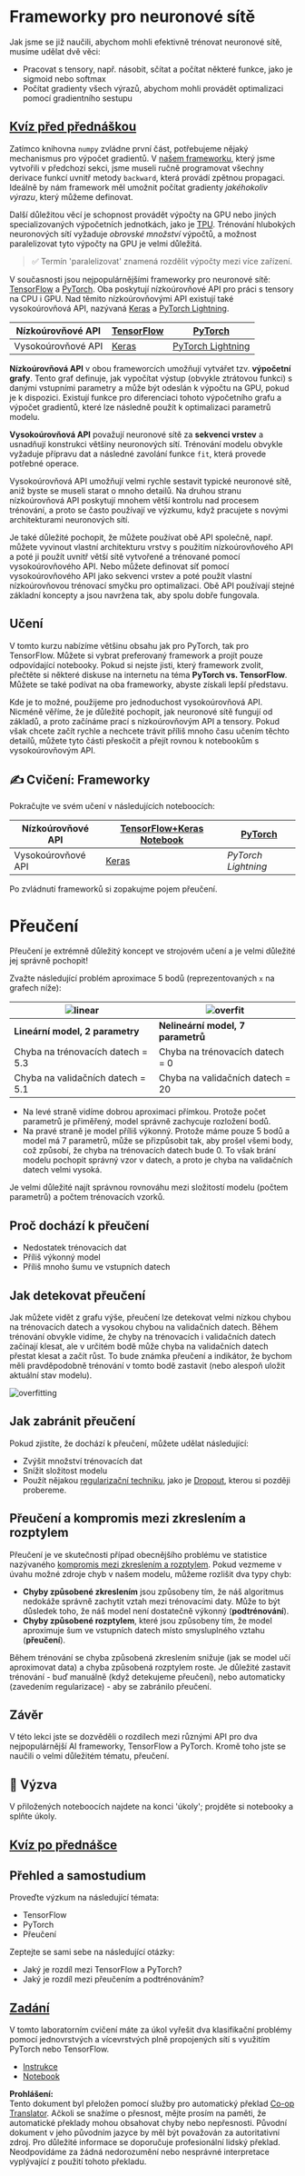 <!--
CO_OP_TRANSLATOR_METADATA:
{
  "original_hash": "2b544f20b796402507fb05a0df893323",
  "translation_date": "2025-08-25T23:50:18+00:00",
  "source_file": "lessons/3-NeuralNetworks/05-Frameworks/README.md",
  "language_code": "cs"
}
-->
# Frameworky pro neuronové sítě

Jak jsme se již naučili, abychom mohli efektivně trénovat neuronové sítě, musíme udělat dvě věci:

* Pracovat s tensory, např. násobit, sčítat a počítat některé funkce, jako je sigmoid nebo softmax
* Počítat gradienty všech výrazů, abychom mohli provádět optimalizaci pomocí gradientního sestupu

## [Kvíz před přednáškou](https://ff-quizzes.netlify.app/en/ai/quiz/9)

Zatímco knihovna `numpy` zvládne první část, potřebujeme nějaký mechanismus pro výpočet gradientů. V [našem frameworku](../../../../../lessons/3-NeuralNetworks/04-OwnFramework/OwnFramework.ipynb), který jsme vytvořili v předchozí sekci, jsme museli ručně programovat všechny derivace funkcí uvnitř metody `backward`, která provádí zpětnou propagaci. Ideálně by nám framework měl umožnit počítat gradienty *jakéhokoliv výrazu*, který můžeme definovat.

Další důležitou věcí je schopnost provádět výpočty na GPU nebo jiných specializovaných výpočetních jednotkách, jako je [TPU](https://en.wikipedia.org/wiki/Tensor_Processing_Unit). Trénování hlubokých neuronových sítí vyžaduje *obrovské množství* výpočtů, a možnost paralelizovat tyto výpočty na GPU je velmi důležitá.

> ✅ Termín 'paralelizovat' znamená rozdělit výpočty mezi více zařízení.

V současnosti jsou nejpopulárnějšími frameworky pro neuronové sítě: [TensorFlow](http://TensorFlow.org) a [PyTorch](https://pytorch.org/). Oba poskytují nízkoúrovňové API pro práci s tensory na CPU i GPU. Nad těmito nízkoúrovňovými API existují také vysokoúrovňová API, nazývaná [Keras](https://keras.io/) a [PyTorch Lightning](https://pytorchlightning.ai/).

Nízkoúrovňové API | [TensorFlow](http://TensorFlow.org) | [PyTorch](https://pytorch.org/)
------------------|-------------------------------------|--------------------------------
Vysokoúrovňové API| [Keras](https://keras.io/) | [PyTorch Lightning](https://pytorchlightning.ai/)

**Nízkoúrovňová API** v obou frameworcích umožňují vytvářet tzv. **výpočetní grafy**. Tento graf definuje, jak vypočítat výstup (obvykle ztrátovou funkci) s danými vstupními parametry a může být odeslán k výpočtu na GPU, pokud je k dispozici. Existují funkce pro diferenciaci tohoto výpočetního grafu a výpočet gradientů, které lze následně použít k optimalizaci parametrů modelu.

**Vysokoúrovňová API** považují neuronové sítě za **sekvenci vrstev** a usnadňují konstrukci většiny neuronových sítí. Trénování modelu obvykle vyžaduje přípravu dat a následné zavolání funkce `fit`, která provede potřebné operace.

Vysokoúrovňová API umožňují velmi rychle sestavit typické neuronové sítě, aniž byste se museli starat o mnoho detailů. Na druhou stranu nízkoúrovňová API poskytují mnohem větší kontrolu nad procesem trénování, a proto se často používají ve výzkumu, když pracujete s novými architekturami neuronových sítí.

Je také důležité pochopit, že můžete používat obě API společně, např. můžete vyvinout vlastní architekturu vrstvy s použitím nízkoúrovňového API a poté ji použít uvnitř větší sítě vytvořené a trénované pomocí vysokoúrovňového API. Nebo můžete definovat síť pomocí vysokoúrovňového API jako sekvenci vrstev a poté použít vlastní nízkoúrovňovou trénovací smyčku pro optimalizaci. Obě API používají stejné základní koncepty a jsou navržena tak, aby spolu dobře fungovala.

## Učení

V tomto kurzu nabízíme většinu obsahu jak pro PyTorch, tak pro TensorFlow. Můžete si vybrat preferovaný framework a projít pouze odpovídající notebooky. Pokud si nejste jisti, který framework zvolit, přečtěte si některé diskuse na internetu na téma **PyTorch vs. TensorFlow**. Můžete se také podívat na oba frameworky, abyste získali lepší představu.

Kde je to možné, použijeme pro jednoduchost vysokoúrovňová API. Nicméně věříme, že je důležité pochopit, jak neuronové sítě fungují od základů, a proto začínáme prací s nízkoúrovňovým API a tensory. Pokud však chcete začít rychle a nechcete trávit příliš mnoho času učením těchto detailů, můžete tyto části přeskočit a přejít rovnou k notebookům s vysokoúrovňovým API.

## ✍️ Cvičení: Frameworky

Pokračujte ve svém učení v následujících noteboocích:

Nízkoúrovňové API | [TensorFlow+Keras Notebook](../../../../../lessons/3-NeuralNetworks/05-Frameworks/IntroKerasTF.ipynb) | [PyTorch](../../../../../lessons/3-NeuralNetworks/05-Frameworks/IntroPyTorch.ipynb)
------------------|-------------------------------------|--------------------------------
Vysokoúrovňové API| [Keras](../../../../../lessons/3-NeuralNetworks/05-Frameworks/IntroKeras.ipynb) | *PyTorch Lightning*

Po zvládnutí frameworků si zopakujme pojem přeučení.

# Přeučení

Přeučení je extrémně důležitý koncept ve strojovém učení a je velmi důležité jej správně pochopit!

Zvažte následující problém aproximace 5 bodů (reprezentovaných `x` na grafech níže):

![linear](../../../../../translated_images/overfit1.f24b71c6f652e59e6bed7245ffbeaecc3ba320e16e2221f6832b432052c4da43.cs.jpg) | ![overfit](../../../../../translated_images/overfit2.131f5800ae10ca5e41d12a411f5f705d9ee38b1b10916f284b787028dd55cc1c.cs.jpg)
-------------------------|--------------------------
**Lineární model, 2 parametry** | **Nelineární model, 7 parametrů**
Chyba na trénovacích datech = 5.3 | Chyba na trénovacích datech = 0
Chyba na validačních datech = 5.1 | Chyba na validačních datech = 20

* Na levé straně vidíme dobrou aproximaci přímkou. Protože počet parametrů je přiměřený, model správně zachycuje rozložení bodů.
* Na pravé straně je model příliš výkonný. Protože máme pouze 5 bodů a model má 7 parametrů, může se přizpůsobit tak, aby prošel všemi body, což způsobí, že chyba na trénovacích datech bude 0. To však brání modelu pochopit správný vzor v datech, a proto je chyba na validačních datech velmi vysoká.

Je velmi důležité najít správnou rovnováhu mezi složitostí modelu (počtem parametrů) a počtem trénovacích vzorků.

## Proč dochází k přeučení

  * Nedostatek trénovacích dat
  * Příliš výkonný model
  * Příliš mnoho šumu ve vstupních datech

## Jak detekovat přeučení

Jak můžete vidět z grafu výše, přeučení lze detekovat velmi nízkou chybou na trénovacích datech a vysokou chybou na validačních datech. Během trénování obvykle vidíme, že chyby na trénovacích i validačních datech začínají klesat, ale v určitém bodě může chyba na validačních datech přestat klesat a začít růst. To bude známka přeučení a indikátor, že bychom měli pravděpodobně trénování v tomto bodě zastavit (nebo alespoň uložit aktuální stav modelu).

![overfitting](../../../../../translated_images/Overfitting.408ad91cd90b4371d0a81f4287e1409c359751adeb1ae450332af50e84f08c3e.cs.png)

## Jak zabránit přeučení

Pokud zjistíte, že dochází k přeučení, můžete udělat následující:

 * Zvýšit množství trénovacích dat
 * Snížit složitost modelu
 * Použít nějakou [regularizační techniku](../../4-ComputerVision/08-TransferLearning/TrainingTricks.md), jako je [Dropout](../../4-ComputerVision/08-TransferLearning/TrainingTricks.md#Dropout), kterou si později probereme.

## Přeučení a kompromis mezi zkreslením a rozptylem

Přeučení je ve skutečnosti případ obecnějšího problému ve statistice nazývaného [kompromis mezi zkreslením a rozptylem](https://en.wikipedia.org/wiki/Bias%E2%80%93variance_tradeoff). Pokud vezmeme v úvahu možné zdroje chyb v našem modelu, můžeme rozlišit dva typy chyb:

* **Chyby způsobené zkreslením** jsou způsobeny tím, že náš algoritmus nedokáže správně zachytit vztah mezi trénovacími daty. Může to být důsledek toho, že náš model není dostatečně výkonný (**podtrénování**).
* **Chyby způsobené rozptylem**, které jsou způsobeny tím, že model aproximuje šum ve vstupních datech místo smysluplného vztahu (**přeučení**).

Během trénování se chyba způsobená zkreslením snižuje (jak se model učí aproximovat data) a chyba způsobená rozptylem roste. Je důležité zastavit trénování - buď manuálně (když detekujeme přeučení), nebo automaticky (zavedením regularizace) - aby se zabránilo přeučení.

## Závěr

V této lekci jste se dozvěděli o rozdílech mezi různými API pro dva nejpopulárnější AI frameworky, TensorFlow a PyTorch. Kromě toho jste se naučili o velmi důležitém tématu, přeučení.

## 🚀 Výzva

V přiložených noteboocích najdete na konci 'úkoly'; projděte si notebooky a splňte úkoly.

## [Kvíz po přednášce](https://ff-quizzes.netlify.app/en/ai/quiz/10)

## Přehled a samostudium

Proveďte výzkum na následující témata:

- TensorFlow
- PyTorch
- Přeučení

Zeptejte se sami sebe na následující otázky:

- Jaký je rozdíl mezi TensorFlow a PyTorch?
- Jaký je rozdíl mezi přeučením a podtrénováním?

## [Zadání](lab/README.md)

V tomto laboratorním cvičení máte za úkol vyřešit dva klasifikační problémy pomocí jednovrstvých a vícevrstvých plně propojených sítí s využitím PyTorch nebo TensorFlow.

* [Instrukce](lab/README.md)
* [Notebook](../../../../../lessons/3-NeuralNetworks/05-Frameworks/lab/LabFrameworks.ipynb)

**Prohlášení:**  
Tento dokument byl přeložen pomocí služby pro automatický překlad [Co-op Translator](https://github.com/Azure/co-op-translator). Ačkoli se snažíme o přesnost, mějte prosím na paměti, že automatické překlady mohou obsahovat chyby nebo nepřesnosti. Původní dokument v jeho původním jazyce by měl být považován za autoritativní zdroj. Pro důležité informace se doporučuje profesionální lidský překlad. Neodpovídáme za žádná nedorozumění nebo nesprávné interpretace vyplývající z použití tohoto překladu.